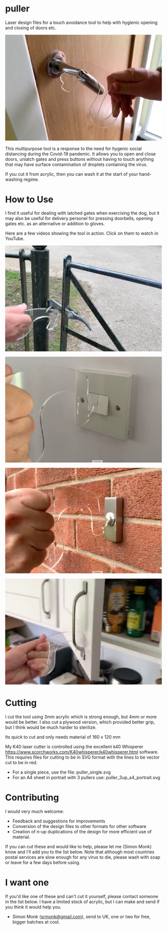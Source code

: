 # puller
Laser design files for a touch avoidance tool to help with hygienic opening and closing of doors etc. 

[![Door](https://github.com/simonmonk/puller/blob/master/docs/door.png)](https://www.youtube.com/watch?v=OmUCKdHnk60 "Opening a door")

This multipurpose tool is a response to the need for hygenic social distancing during the Covid-19 pandemic. It allows you to open and close doors, unlatch gates and press buttons without having to touch anything that may have surface contamination of droplets containing the virus.

If you cut it from acrylic, then you can wash it at the start of your hand-washing regime.


# How to Use

I find it useful for dealing with latched gates when exercising the dog, but it may also be useful for delivery personel for pressing doorbells, opening gates etc. as an alternative or addition to gloves.

Here are a few videos showing the tool in action. Click on them to watch in YouTube.

[![Gate](https://github.com/simonmonk/puller/blob/master/docs/gate.png)](https://www.youtube.com/watch?v=_2MRC2oySqY "Opening a gate")

[![Light Switch](https://github.com/simonmonk/puller/blob/master/docs/lightswitch.png)](https://www.youtube.com/watch?v=xDS5TNEbmXw "Light Switch")

[![Doorbell](https://github.com/simonmonk/puller/blob/master/docs/doorbell.png)](https://www.youtube.com/watch?v=mgLrzY4vOy0 "Pressing a doorbell")

[![Cupboard](https://github.com/simonmonk/puller/blob/master/docs/cupboard.png)](https://www.youtube.com/watch?v=hncOEoXZ4V8 "Opening a cupboard")


# Cutting

I cut the tool using 3mm acrylic which is strong enough, but 4mm or more would be better. I also cut a plywood version, which provided better grip, but I think would be much harder to sterilize.

Its quick to cut and only needs material of 160 x 120 mm

My K40 laser cutter is controlled using the excellent k40 Whisperer https://www.scorchworks.com/K40whisperer/k40whisperer.html software. This requires files for cutting to be in SVG format with the lines to be vector cut to be in red.

+ For a single piece, use the file: puller_single.svg
+ For an A4 sheet in portrait with 3 pullers use: puller_3up_a4_portrait.svg


# Contributing

I would very much welcome:

+ Feedback and suggestions for improvements
+ Conversion of the design files to other formats for other software
+ Creation of n-up duplications of the design for more efficient use of material.


If you can cut these and would like to help, please let me (Simon Monk) know and I'll add you to the list below. Note that although most countries postal services are slow enough for any virus to die, please wash with soap or leave for a few days before using.


# I want one

If you'd like one of these and can't cut it yourself, please contact someone in the list below. I have a limited stock of acrylic, but I can make and send if you think it would help you.

+ Simon Monk (srmonk@gmail.com), send to UK, one or two for free, bigger batches at cost.